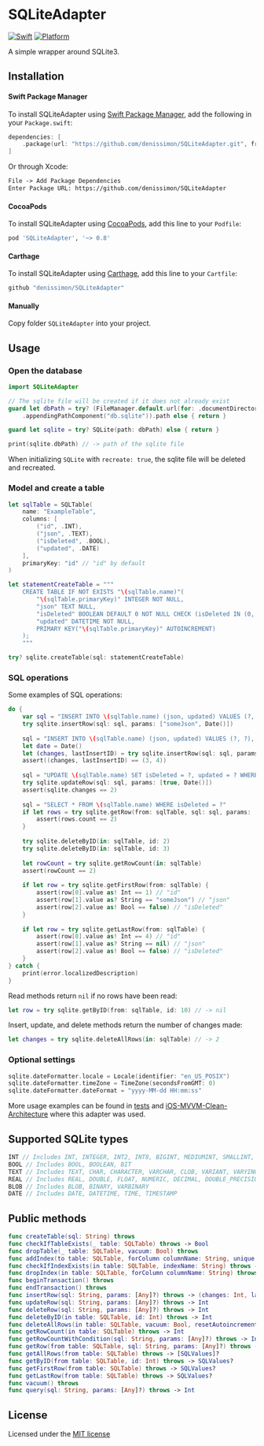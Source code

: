 # SQLiteAdapter

[![Swift](https://img.shields.io/badge/Swift-6-orange.svg?style=flat)](https://swift.org)
[![Platform](https://img.shields.io/badge/platform-iOS%20%7C%20macOS%20%7C%20watchOS%20%7C%20tvOS%20%7C%20Linux-lightgrey.svg)](https://developer.apple.com/swift/)

A simple wrapper around SQLite3.

Installation
------------

#### Swift Package Manager

To install SQLiteAdapter using [Swift Package Manager](https://swift.org/package-manager), add the following in your `Package.swift`:

```swift
dependencies: [
    .package(url: "https://github.com/denissimon/SQLiteAdapter.git", from: "0.8.1")
]
```

Or through Xcode:

```txt
File -> Add Package Dependencies
Enter Package URL: https://github.com/denissimon/SQLiteAdapter
```

#### CocoaPods

To install SQLiteAdapter using [CocoaPods](https://cocoapods.org), add this line to your `Podfile`:

```ruby
pod 'SQLiteAdapter', '~> 0.8'
```

#### Carthage

To install SQLiteAdapter using [Carthage](https://github.com/Carthage/Carthage), add this line to your `Cartfile`:

```ruby
github "denissimon/SQLiteAdapter"
```

#### Manually

Copy folder `SQLiteAdapter` into your project.

Usage
-----

### Open the database

```swift
import SQLiteAdapter

// The sqlite file will be created if it does not already exist
guard let dbPath = try? (FileManager.default.url(for: .documentDirectory, in: .userDomainMask, appropriateFor: nil, create: false)
    .appendingPathComponent("db.sqlite")).path else { return }

guard let sqlite = try? SQLite(path: dbPath) else { return }

print(sqlite.dbPath) // -> path of the sqlite file
```

When initializing `SQLite` with `recreate: true`, the sqlite file will be deleted and recreated.

### Model and create a table

```swift
let sqlTable = SQLTable(
    name: "ExampleTable",
    columns: [
        ("id", .INT),
        ("json", .TEXT),
        ("isDeleted", .BOOL),
        ("updated", .DATE)
    ],
    primaryKey: "id" // "id" by default
)

let statementCreateTable = """
    CREATE TABLE IF NOT EXISTS "\(sqlTable.name)"(
        "\(sqlTable.primaryKey)" INTEGER NOT NULL,
        "json" TEXT NULL,
        "isDeleted" BOOLEAN DEFAULT 0 NOT NULL CHECK (isDeleted IN (0, 1)),
        "updated" DATETIME NOT NULL,
        PRIMARY KEY("\(sqlTable.primaryKey)" AUTOINCREMENT)
    );
    """

try? sqlite.createTable(sql: statementCreateTable)
```

### SQL operations

Some examples of SQL operations:

```swift
do {
    var sql = "INSERT INTO \(sqlTable.name) (json, updated) VALUES (?, ?);"
    try sqlite.insertRow(sql: sql, params: ["someJson", Date()])
    
    sql = "INSERT INTO \(sqlTable.name) (json, updated) VALUES (?, ?), (?, ?), (?, ?);"
    let date = Date()
    let (changes, lastInsertID) = try sqlite.insertRow(sql: sql, params: [nil, date, nil, date, nil, date])
    assert((changes, lastInsertID) == (3, 4))
    
    sql = "UPDATE \(sqlTable.name) SET isDeleted = ?, updated = ? WHERE \(sqlTable.primaryKey) IN (2, 3)"
    try sqlite.updateRow(sql: sql, params: [true, Date()])
    assert(sqlite.changes == 2)
    
    sql = "SELECT * FROM \(sqlTable.name) WHERE isDeleted = ?"
    if let rows = try sqlite.getRow(from: sqlTable, sql: sql, params: [true]) {
        assert(rows.count == 2)
    }
    
    try sqlite.deleteByID(in: sqlTable, id: 2)
    try sqlite.deleteByID(in: sqlTable, id: 3)
    
    let rowCount = try sqlite.getRowCount(in: sqlTable)
    assert(rowCount == 2)
    
    if let row = try sqlite.getFirstRow(from: sqlTable) {
        assert(row[0].value as! Int == 1) // "id"
        assert(row[1].value as? String == "someJson") // "json"
        assert(row[2].value as! Bool == false) // "isDeleted"
    }
    
    if let row = try sqlite.getLastRow(from: sqlTable) {
        assert(row[0].value as! Int == 4) // "id"
        assert(row[1].value as? String == nil) // "json"
        assert(row[2].value as! Bool == false) // "isDeleted"
    }
} catch {
    print(error.localizedDescription)
}
```

Read methods return `nil` if no rows have been read:

```swift
let row = try sqlite.getByID(from: sqlTable, id: 10) // -> nil
```

Insert, update, and delete methods return the number of changes made:

```swift
let changes = try sqlite.deleteAllRows(in: sqlTable) // -> 2
```

### Optional settings

```swift
sqlite.dateFormatter.locale = Locale(identifier: "en_US_POSIX")
sqlite.dateFormatter.timeZone = TimeZone(secondsFromGMT: 0)
sqlite.dateFormatter.dateFormat = "yyyy-MM-dd HH:mm:ss"
```

More usage examples can be found in [tests](https://github.com/denissimon/SQLiteAdapter/blob/main/Tests/SQLiteAdapterTests/SQLiteAdapterTests.swift) and [iOS-MVVM-Clean-Architecture](https://github.com/denissimon/iOS-MVVM-Clean-Architecture) where this adapter was used.

Supported SQLite types
----------------------

```swift
INT // Includes INT, INTEGER, INT2, INT8, BIGINT, MEDIUMINT, SMALLINT, TINYINT
BOOL // Includes BOOL, BOOLEAN, BIT
TEXT // Includes TEXT, CHAR, CHARACTER, VARCHAR, CLOB, VARIANT, VARYING_CHARACTER, NATIONAL_VARYING_CHARACTER, NATIVE_CHARACTER, NCHAR, NVARCHAR
REAL // Includes REAL, DOUBLE, FLOAT, NUMERIC, DECIMAL, DOUBLE_PRECISION
BLOB // Includes BLOB, BINARY, VARBINARY
DATE // Includes DATE, DATETIME, TIME, TIMESTAMP
```

Public methods 
--------------

```swift
func createTable(sql: String) throws
func checkIfTableExists(_ table: SQLTable) throws -> Bool
func dropTable(_ table: SQLTable, vacuum: Bool) throws
func addIndex(to table: SQLTable, forColumn columnName: String, unique: Bool, order: SQLOrder) throws
func checkIfIndexExists(in table: SQLTable, indexName: String) throws -> Bool
func dropIndex(in table: SQLTable, forColumn columnName: String) throws
func beginTransaction() throws
func endTransaction() throws
func insertRow(sql: String, params: [Any]?) throws -> (changes: Int, lastInsertID: Int)
func updateRow(sql: String, params: [Any]?) throws -> Int
func deleteRow(sql: String, params: [Any]?) throws -> Int
func deleteByID(in table: SQLTable, id: Int) throws -> Int
func deleteAllRows(in table: SQLTable, vacuum: Bool, resetAutoincrement: Bool) throws -> Int
func getRowCount(in table: SQLTable) throws -> Int
func getRowCountWithCondition(sql: String, params: [Any]?) throws -> Int
func getRow(from table: SQLTable, sql: String, params: [Any]?) throws -> [SQLValues]?
func getAllRows(from table: SQLTable) throws -> [SQLValues]?
func getByID(from table: SQLTable, id: Int) throws -> SQLValues?
func getFirstRow(from table: SQLTable) throws -> SQLValues?
func getLastRow(from table: SQLTable) throws -> SQLValues?
func vacuum() throws
func query(sql: String, params: [Any]?) throws -> Int
```

License
-------

Licensed under the [MIT license](https://github.com/denissimon/SQLiteAdapter/blob/main/LICENSE)
